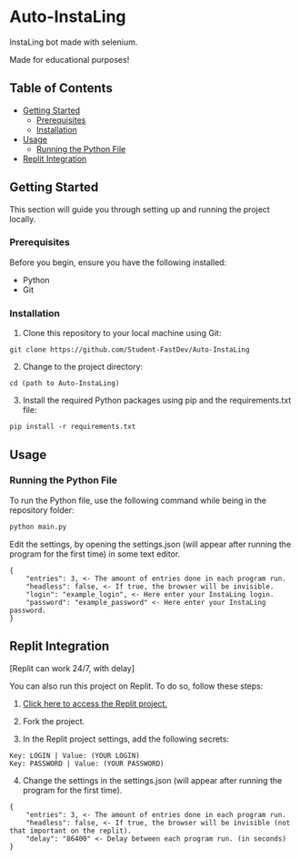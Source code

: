 # Auto-InstaLing

InstaLing bot made with selenium.

Made for educational purposes!

## Table of Contents
- [Getting Started](#getting-started)
  - [Prerequisites](#prerequisites)
  - [Installation](#installation)
- [Usage](#usage)
  - [Running the Python File](#running-the-python-file)
- [Replit Integration](#replit-integration)

## Getting Started

This section will guide you through setting up and running the project locally.

### Prerequisites

Before you begin, ensure you have the following installed:
- Python
- Git

### Installation

1. Clone this repository to your local machine using Git:

```plain
git clone https://github.com/Student-FastDev/Auto-InstaLing
```

2. Change to the project directory:

```plain
cd (path to Auto-InstaLing)
```

3. Install the required Python packages using pip and the requirements.txt file:

```plain
pip install -r requirements.txt
```

## Usage

### Running the Python File

To run the Python file, use the following command while being in the repository folder:

```bash
python main.py
```

Edit the settings, by opening the settings.json (will appear after running the program for the first time) in some text editor.

```plain
{
    "entries": 3, <- The amount of entries done in each program run.
    "headless": false, <- If true, the browser will be invisible.
    "login": "example_login", <- Here enter your InstaLing login.
    "password": "example_password" <- Here enter your InstaLing password.
}
```
## Replit Integration

[Replit can work 24/7, with delay]

You can also run this project on Replit. To do so, follow these steps:

1. [Click here to access the Replit project.](https://replit.com/@FAST-qq/Auto-InstaLing)

2. Fork the project.

3. In the Replit project settings, add the following secrets:

```plain
Key: LOGIN | Value: (YOUR LOGIN)
Key: PASSWORD | Value: (YOUR PASSWORD)
```

4. Change the settings in the settings.json (will appear after running the program for the first time).

```plain
{
    "entries": 3, <- The amount of entries done in each program run.
    "headless": false, <- If true, the browser will be invisible (not that important on the replit). 
    "delay": "86400" <- Delay between each program run. (in seconds)
}
```
